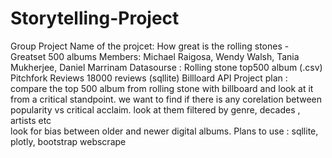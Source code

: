 # Storytelling-Project
Group Project 
Name of the projcet: How great is the rolling stones - Greatset 500 albums
Members: Michael Raigosa, Wendy Walsh, Tania Mukherjee, Daniel Marrinam
Datasourse : Rolling stone top500 album  (.csv)
             Pitchfork Reviews 18000 reviews (sqllite)
             Billloard API 
Project plan : compare the top 500 album from rolling stone with billboard and look at it from a critical standpoint. 
               we want to find if there is any corelation between popularity vs critical acclaim.
               look at them filtered by genre, decades , artists etc  
               look for bias between older and newer digital albums.
Plans to use : sqllite, plotly, bootstrap webscrape 
